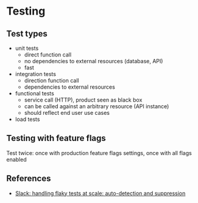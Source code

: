 # Testing

## Test types

* unit tests
  * direct function call
  * no dependencies to external resources (database, API)
  * fast
* integration tests
  * direction function call
  * dependencies to external resources
* functional tests
  * service call (HTTP), product seen as black box
  * can be called against an arbitrary resource (API instance)
  * should reflect end user use cases
* load tests

## Testing with feature flags

Test twice: once with production feature flags settings, once with all flags enabled

## References

* [Slack: handling flaky tests at scale: auto-detection and suppression](https://slack.engineering/handling-flaky-tests-at-scale-auto-detection-suppression/)
